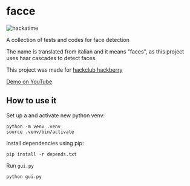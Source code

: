 # facce

![hackatime](https://hackatime-badge.hackclub.com/U096FFK63H7/facce)

A collection of tests and codes for face detection

The name is translated from italian and it means "faces", as this project uses haar cascades to detect faces. 

This project was made for [hackclub hackberry](https://hackberry.hackclub.com)

[Demo on YouTube](https://www.youtube.com/embed/_5op2X7bEns?si=bi5kwfkepOvBv3tC)

## How to use it

Set up a and activate new python venv:

```shell
python -m venv .venv
source .venv/bin/activate
```

Install dependencies using pip:

```shell
pip install -r depends.txt
```

Run `gui.py`

```shell
python gui.py
```
